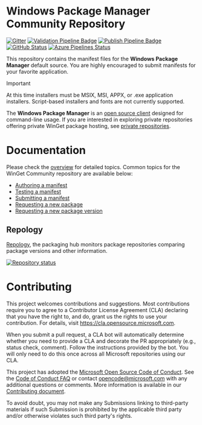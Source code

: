 # Windows Package Manager Community Repository

[![Gitter](https://img.shields.io/gitter/room/Microsoft/winget-pkgs)](https://gitter.im/Microsoft/winget-pkgs)
[![Validation Pipeline Badge](https://img.shields.io/endpoint?url=https://winget-validation-pme-f8gqfjhzacawbecy.z01.azurefd.net/api/GetServiceComponentStatusBadge?component=ValidationPipeline "Validation Pipeline Badge")](https://dev.azure.com/shine-oss/winget-pkgs/_build?definitionId=14)
[![Publish Pipeline Badge](https://img.shields.io/endpoint?url=https://winget-validation-pme-f8gqfjhzacawbecy.z01.azurefd.net/api/GetServiceComponentStatusBadge?component=PublishPipeline "Publish Pipeline Badge")](https://dev.azure.com/shine-oss/winget-pkgs/_build?definitionId=12)
[![GitHub Status](https://img.shields.io/endpoint?url=https://api.bittu.eu.org/github-status-badge-endpoint)](https://www.githubstatus.com)
[![Azure Pipelines Status](https://img.shields.io/badge/dynamic/json?url=https%3A%2F%2Fstatus.dev.azure.com%2F_apis%2Fstatus%2Fhealth%3Fservices%3DPipelines%26geographies%3DUS&query=%24.services%5B0%5D.geographies%5B0%5D.health&label=Azure%20Pipelines%20Status
)](https://status.dev.azure.com/)

This repository contains the manifest files for the **Windows Package Manager** default source. You are highly encouraged to submit manifests for your favorite application.

> [!IMPORTANT]
> At this time installers must be MSIX, MSI, APPX, or .exe application installers. Script-based installers and fonts are not currently supported.

The **Windows Package Manager** is an [open source client](https://github.com/microsoft/winget-cli) designed for command-line usage. If you are interested in exploring private repositories offering private WinGet package hosting, see [private repositories](doc/private/README.md).

# Documentation

Please check the [overview](doc/README.md) for detailed topics. Common topics for the WinGet Community repository are available below:
* [Authoring a manifest](doc/README.md#authoring-a-manifest)
* [Testing a manifest](doc/README.md#testing-a-manifest)
* [Submitting a manifest](doc/README.md#submitting-a-manifest)
* [Requesting a new package](doc/Issues.md#Request-a-New-Package)
* [Requesting a new package version](doc/Issues.md#Request-a-New-Package-Version)

## Repology
[Repology](https://repology.org/), the packaging hub monitors package repositories comparing package versions and other information.

[![Repository status](https://repology.org/badge/repository-big/winget.svg)](https://repology.org/repository/winget)

# Contributing

This project welcomes contributions and suggestions. Most contributions require you to agree to a Contributor License Agreement (CLA) declaring that you have the right to, and do, grant us the rights to use your contribution. For details, visit https://cla.opensource.microsoft.com.

When you submit a pull request, a CLA bot will automatically determine whether you need to provide a CLA and decorate the PR appropriately (e.g., status check, comment). Follow the instructions provided by the bot. You will only need to do this once across all Microsoft repositories using our CLA.

This project has adopted the [Microsoft Open Source Code of Conduct](https://opensource.microsoft.com/codeofconduct/).
See the [Code of Conduct FAQ](https://opensource.microsoft.com/codeofconduct/faq/) or
contact [opencode@microsoft.com](mailto:opencode@microsoft.com) with any additional questions or comments. More information is available in our [Contributing document](CONTRIBUTING.md).

To avoid doubt, you may not make any Submissions linking to third-party materials if such Submission is prohibited by the applicable third party and/or otherwise violates such third party's rights.

